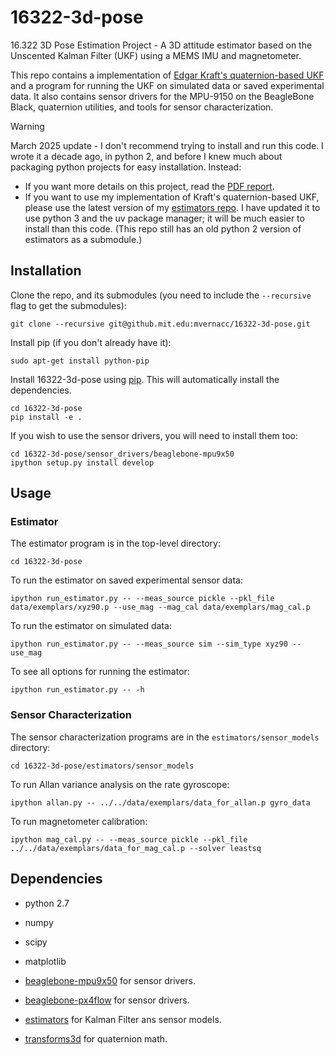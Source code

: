 16322-3d-pose
=============

16.322 3D Pose Estimation Project - A 3D attitude estimator based on the Unscented Kalman Filter (UKF) using a MEMS IMU and magnetometer.

This repo contains a implementation of [Edgar Kraft's quaternion-based UKF](http://kodlab.seas.upenn.edu/uploads/Arun/UKFpaper.pdf) and a program for running the UKF on simulated data or saved experimental data. It also contains sensor drivers for the MPU-9150 on the BeagleBone Black, quaternion utilities, and tools for sensor characterization.

> [!WARNING] 
> March 2025 update - I don't recommend trying to install and run this code. I wrote it a decade ago, in python 2, and before I knew much about packaging python projects for easy installation. Instead:
> - If you want more details on this project, read the [PDF report](report/report.pdf).
> - If you want to use my implementation of Kraft's quaternion-based UKF, please use the latest version of my [estimators repo](https://github.com/mvernacc/estimators). I have updated it to use python 3 and the uv package manager; it will be much easier to install than this code. (This repo still has an old python 2 version of estimators as a submodule.)


Installation
------------

Clone the repo, and its submodules (you need to include the `--recursive` flag to get the submodules):

```shell
git clone --recursive git@github.mit.edu:mvernacc/16322-3d-pose.git
```

Install pip (if you don't already have it):

```shell
sudo apt-get install python-pip
```

Install 16322-3d-pose using [pip](https://pip.pypa.io/en/stable/). This will automatically install the dependencies.

```shell
cd 16322-3d-pose
pip install -e .
```

If you wish to use the sensor drivers, you will need to install them too:
```shell
cd 16322-3d-pose/sensor_drivers/beaglebone-mpu9x50
ipython setup.py install develop
```


Usage
-----

### Estimator
The estimator program is in the top-level directory:

```shell
cd 16322-3d-pose
```

To run the estimator on saved experimental sensor data:

```shell
ipython run_estimator.py -- --meas_source pickle --pkl_file data/exemplars/xyz90.p --use_mag --mag_cal data/exemplars/mag_cal.p
```
To run the estimator on simulated data:

```shell
ipython run_estimator.py -- --meas_source sim --sim_type xyz90 --use_mag
```

To see all options for running the estimator:

```shell
ipython run_estimator.py -- -h
```

### Sensor Characterization
The sensor characterization programs are in the `estimators/sensor_models` directory:

```shell
cd 16322-3d-pose/estimators/sensor_models
```

To run Allan variance analysis on the rate gyroscope:

```shell
ipython allan.py -- ../../data/exemplars/data_for_allan.p gyro_data
```

To run magnetometer calibration:
```shell
ipython mag_cal.py -- --meas_source pickle --pkl_file ../../data/exemplars/data_for_mag_cal.p --solver leastsq
```


Dependencies
------------
 * python 2.7

 * numpy

 * scipy

 * matplotlib

 * [beaglebone-mpu9x50](https://github.com/mvernacc/beaglebone-mpu9x50) for sensor drivers.

 * [beaglebone-px4flow](https://github.mit.edu/mvernacc/beaglebone-px4flow-i2c) for sensor drivers.

 * [estimators](https://github.mit.edu/mvernacc/estimators) for Kalman Filter ans sensor models.

 * [transforms3d](https://github.com/matthew-brett/transforms3d) for quaternion math.
